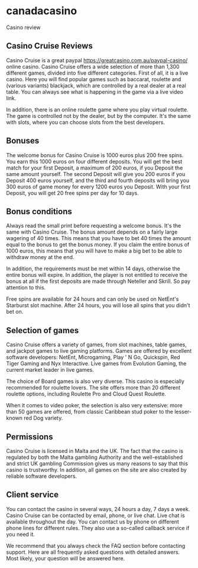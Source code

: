 # canadacasino
Casino review
<h2>Casino Cruise Reviews</h2>

<p>Casino Cruise is a great paypal&nbsp;<a href="https://greatcasino.com.au/paypal-casino/" target="_blank">https://greatcasino.com.au/paypal-casino/</a> online casino. Casino Cruise offers a wide selection of more than 1,300 different games, divided into five different categories. First of all, it is a live casino. Here you will find popular games such as baccarat, roulette and (various variants) blackjack, which are controlled by a real dealer at a real table. You can always see what is happening in the game via a live video link.</p>

<p>In addition, there is an online roulette game where you play virtual roulette. The game is controlled not by the dealer, but by the computer. It&#39;s the same with slots, where you can choose slots from the best developers.</p>

<h2>Bonuses</h2>

<p>The welcome bonus for Casino Cruise is 1000 euros plus 200 free spins. You earn this 1000 euros on four different deposits. You will get the best match for your first Deposit, a maximum of 200 euros, if you Deposit the same amount yourself. The second Deposit will give you 200 euros if you Deposit 400 euros yourself, and the third and fourth deposits will bring you 300 euros of game money for every 1200 euros you Deposit. With your first Deposit, you will get 20 free spins per day for 10 days.</p>

<h2>Bonus conditions</h2>

<p>Always read the small print before requesting a welcome bonus. It&#39;s the same with Casino Cruise. The bonus amount depends on a fairly large wagering of 40 times. This means that you have to bet 40 times the amount equal to the bonus to get the bonus money. If you claim the entire bonus of 1000 euros, this means that you will have to make a big bet to be able to withdraw money at the end.</p>

<p>In addition, the requirements must be met within 14 days, otherwise the entire bonus will expire. In addition, the player is not entitled to receive the bonus at all if the first deposits are made through Neteller and Skrill. So pay attention to this.</p>

<p>Free spins are available for 24 hours and can only be used on NetEnt&#39;s Starburst slot machine. After 24 hours, you will lose all spins that you didn&#39;t bet on.</p>

<h2>Selection of games</h2>

<p>Casino Cruise offers a variety of games, from slot machines, table games, and jackpot games to live gaming platforms. Games are offered by excellent software developers: NetEnt, Microgaming, Play &#39; N Go, Quickspin, Red Tiger Gaming and Nyx Interactive. Live games from Evolution Gaming, the current market leader in live games.</p>

<p>The choice of Board games is also very diverse. This casino is especially recommended for roulette lovers. The site offers more than 20 different roulette options, including Roulette Pro and Cloud Quest Roulette.</p>

<p>When it comes to video poker, the selection is also very extensive: more than 50 games are offered, from classic Caribbean stud poker to the lesser-known red Dog variety.</p>

<h2>Permissions</h2>

<p>Casino Cruise is licensed in Malta and the UK. The fact that the casino is regulated by both the Malta gambling Authority and the well-established and strict UK gambling Commission gives us many reasons to say that this casino is trustworthy. In addition, all games on the site are also created by reliable software developers.</p>

<h2>Client service</h2>

<p>You can contact the casino in several ways, 24 hours a day, 7 days a week. Casino Cruise can be contacted by email, phone, or live chat. Live chat is available throughout the day. You can contact us by phone on different phone lines for different rules. They also use a so-called callback service if you need it.</p>

<p>We recommend that you always check the FAQ section before contacting support. Here are all frequently asked questions with detailed answers. Most likely, your question will be answered here.</p>

